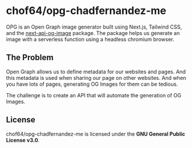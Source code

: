 # chof64/opg-chadfernandez-me

OPG is an Open Graph image generator built using Next.js, Tailwind CSS, and the [next-api-og-image](https://www.npmjs.com/package/next-api-og-image) package. The package helps us generate an image with a serverless function using a headless chromium browser.

## The Problem

Open Graph allows us to define metadata for our websites and pages. And this metadata is used when sharing our page on other websites. And when you have lots of pages, generating OG Images for them can be tedious.

The challenge is to create an API that will automate the generation of OG Images.

## License

chof64/opg-chadfernandez-me is licensed under the
**GNU General Public License v3.0**.
